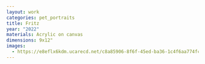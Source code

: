 ```yaml
---
layout: work
categories: pet_portraits
title: Fritz
year: "2022"
materials: Acrylic on canvas
dimensions: 9x12"
images:
  - https://e8eflx6kdm.ucarecd.net/c8a85906-8f6f-45ed-ba36-1c4f6aa774fc/-/resize/2400/-/quality/lightest/-/format/auto/
---
```

